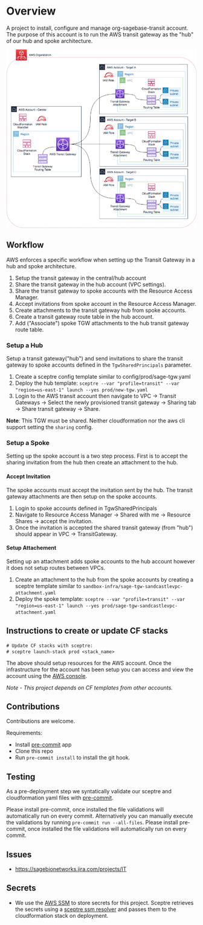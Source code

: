 # Overview
A project to install, configure and manage org-sagebase-transit account.
The purpose of this account is to run the AWS transit gateway as the
"hub" of our hub and spoke architecture.

![alt text][architecture]


## Workflow
AWS enforces a specific workflow when setting up the Transit Gateway in a hub
and spoke architecture.

1. Setup the transit gateway in the central/hub account
2. Share the transit gateway in the hub account (VPC settings).
3. Share the transit gateway to spoke accounts with the Resource Access Manager.
4. Accept invitations from spoke account in the Resource Access Manager.
5. Create attachments to the transit gateway hub from spoke accounts.
6. Create a transit gateway route table in the hub account.
7. Add ("Associate") spoke TGW attachments to the hub transit gateway route table.

### Setup a Hub
Setup a transit gateway("hub") and send invitations to share the
transit gateway to spoke accounts defined in the `TgwSharedPrincipals`
parameter.

1. Create a sceptre config template similar to config/prod/sage-tgw.yaml
2. Deploy the hub template:
`
sceptre --var "profile=transit" --var "region=us-east-1" launch --yes prod/new-tgw.yaml
`
3. Login to the AWS transit account then navigate to VPC -> Transit Gateways ->
Select the newly provisioned transit gateway -> Sharing tab ->
Share transit gateway -> Share.

__Note__: This TGW must be shared. Neither cloudformation nor the aws cli support
setting the `sharing` config.


### Setup a Spoke
Setting up the spoke account is a two step process.  First is to accept the
sharing invitation from the hub then create an attachment to the hub.

#### Accept Invitation
The spoke accounts must accept the invitation sent by the hub.
The transit gateway attachments are then setup on the spoke accounts.

1. Login to spoke accounts defined in TgwSharedPrincipals
2. Navigate to Resource Access Manager -> Shared with me -> Resource Shares ->
accept the invitation.
3. Once the invitation is accepted the shared transit gateway (from "hub")
should appear in VPC -> TransitGateway.

#### Setup Attachement
Setting up an attachment adds spoke accounts to the hub account however it does
not setup routes between VPCs.

1. Create an attachment to the hub from the spoke accounts by creating
a sceptre template similar to
`sandbox-infra/sage-tgw-sandcastlevpc-attachment.yaml`
2. Deploy the spoke template:
`
sceptre --var "profile=transit" --var "region=us-east-1" launch --yes prod/sage-tgw-sandcastlevpc-attachment.yaml
`

## Instructions to create or update CF stacks

```
# Update CF stacks with sceptre:
# sceptre launch-stack prod <stack_name>
```

The above should setup resources for the AWS account.  Once the infrastructure
for the account has been setup you can access and view the account using the
[AWS console](https://AWS-account-ID-or-alias.signin.aws.amazon.com/console).

*Note - This project depends on CF templates from other accounts.*

## Contributions
Contributions are welcome.

Requirements:
* Install [pre-commit](https://pre-commit.com/#install) app
* Clone this repo
* Run `pre-commit install` to install the git hook.

## Testing
As a pre-deployment step we syntatically validate our sceptre and
cloudformation yaml files with [pre-commit](https://pre-commit.com).

Please install pre-commit, once installed the file validations will
automatically run on every commit.  Alternatively you can manually
execute the validations by running `pre-commit run --all-files`.
Please install pre-commit, once installed the file validations will
automatically run on every commit.

## Issues
* https://sagebionetworks.jira.com/projects/IT

## Secrets
* We use the [AWS SSM](https://docs.aws.amazon.com/systems-manager/latest/userguide/systems-manager-paramstore.html)
to store secrets for this project.  Sceptre retrieves the secrets using
a [sceptre ssm resolver](https://github.com/cloudreach/sceptre/tree/v1/contrib/ssm-resolver)
and passes them to the cloudformation stack on deployment.


[architecture]: transit-gateway-arch.png "hub and spoke architecture"

